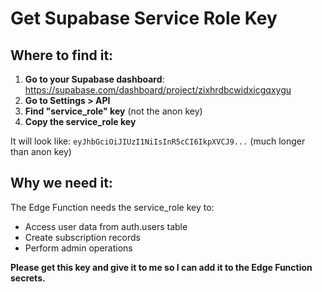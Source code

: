 # Get Supabase Service Role Key

## Where to find it:

1. **Go to your Supabase dashboard**: https://supabase.com/dashboard/project/zixhrdbcwidxicgqxygu
2. **Go to Settings > API**
3. **Find "service_role" key** (not the anon key)
4. **Copy the service_role key**

It will look like: `eyJhbGciOiJIUzI1NiIsInR5cCI6IkpXVCJ9...` (much longer than anon key)

## Why we need it:
The Edge Function needs the service_role key to:
- Access user data from auth.users table
- Create subscription records
- Perform admin operations

**Please get this key and give it to me so I can add it to the Edge Function secrets.**